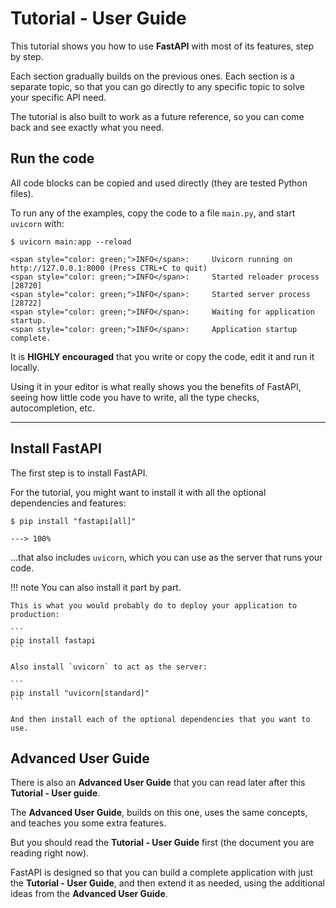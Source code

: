 # Tutorial - User Guide

This tutorial shows you how to use **FastAPI** with most of its features, step by step.

Each section gradually builds on the previous ones. Each section is a separate topic, so that you can go directly to any specific topic to solve your specific API need.

The tutorial is also built to work as a future reference, so you can come back and see exactly what you need.

## Run the code

All code blocks can be copied and used directly (they are tested Python files).

To run any of the examples, copy the code to a file `main.py`, and start `uvicorn` with:

<div class="termy">

```console
$ uvicorn main:app --reload

<span style="color: green;">INFO</span>:     Uvicorn running on http://127.0.0.1:8000 (Press CTRL+C to quit)
<span style="color: green;">INFO</span>:     Started reloader process [28720]
<span style="color: green;">INFO</span>:     Started server process [28722]
<span style="color: green;">INFO</span>:     Waiting for application startup.
<span style="color: green;">INFO</span>:     Application startup complete.
```

</div>

It is **HIGHLY encouraged** that you write or copy the code, edit it and run it locally.

Using it in your editor is what really shows you the benefits of FastAPI, seeing how little code you have to write, all the type checks, autocompletion, etc.

---

## Install FastAPI

The first step is to install FastAPI.

For the tutorial, you might want to install it with all the optional dependencies and features:

<div class="termy">

```console
$ pip install "fastapi[all]"

---> 100%
```

</div>

...that also includes `uvicorn`, which you can use as the server that runs your code.

!!! note
    You can also install it part by part.

    This is what you would probably do to deploy your application to production:

    ```
    pip install fastapi
    ```

    Also install `uvicorn` to act as the server:

    ```
    pip install "uvicorn[standard]"
    ```

    And then install each of the optional dependencies that you want to use.

## Advanced User Guide

There is also an **Advanced User Guide** that you can read later after this **Tutorial - User guide**.

The **Advanced User Guide**, builds on this one, uses the same concepts, and teaches you some extra features.

But you should read the **Tutorial - User Guide** first (the document you are reading right now).

FastAPI is designed so that you can build a complete application with just the **Tutorial - User Guide**, and then extend it as needed, using the additional ideas from the **Advanced User Guide**.
